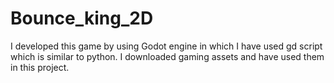 # Bounce_king_2D
I developed this game by using Godot engine in which I have used gd script which is similar to python. I downloaded gaming assets and have used them in this project.
